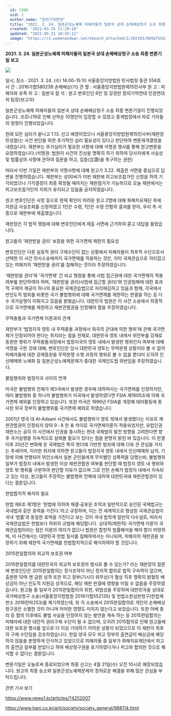 ```yaml
---
  id: 1306
  uid: 2
  author_name: "정의기억연대"
  title: "2021. 3. 24. 일본군성노예제 피해자들의 일본국 상대 손해배상청구 소송 최종 변론기일 보고"
  created: "2021-03-25 11:29:18"
  updated: "2021-05-21 10:43:11"
  image: "https://r2.womenandwar.net/kboard_attached/1/202103/605bf5542c91c5738091.jpg"
---
```

**2021\. 3. 24. 일본군성노예제 피해자들의 일본국 상대 손해배상청구 소송 최종 변론기일 보고**

![](https://r2.womenandwar.net/kboard_attached/1/202103/605bf5542c91c5738091.jpg)

일시, 장소 : 2021. 3. 24. (수) 14:00-15:10 서울중앙지방법원 민사법정 동관 558호
사 건 : 2016가합580239 손해배상(기)
관 할 : 서울중앙지방법원제15민사부
원 고 : 피해자와 유족
피 고 : 일본국
참 석 : 원고 변호인단 6인 및 강경란 정의기억연대 인권연대처 팀장(보고자)

일본군성노예제 피해자들의 일본국 상대 손해배상청구 소송 최종 변론기일이 진행되었습니다. 코로나19로 인해 선착순 10명만이 입장할 수 있었고 중계법정에서 따로 기자들의 방청이 진행되었습니다.




원래 모든 심리가 끝나고 1.13. 선고 예정이었으나 서울중앙지방법원제15민사부(재판장 민성철)는 사건 판단을 위한 추가적인 심리 필요성이 있다고 판단하여 변론재개결정을 내렸습니다. 재판부는 추가심리가 필요한 사항에 대해 석명권 행사를 통해 원고변론을 요청하였습니다.(석명권: 법원이 사건의 진상을 명확히 하기 위하여 당사자에게 사실상 및 법률상의 사항에 관하여 질문을 하고, 입증(立證)을 촉구하는 권한)




따라서 이번 기일은 재판부의 석명사항에 대해 원고가 3.22. 제출한 서면을 중심으로 답변을 진행하였습니다. 재판부는 성00씨가 이번 재판에 피고보조참가인 신청을 하여 기각되었으나 기각결정이 최종 확정될 때까지는 재판참가가 가능하므로 오늘 재판에서는 피고보조참가인의 지위가 유지되고 있음을 공지하였습니다.




원고 변호인단은 사망 등으로 현재 확인이 어려운 원고 2명에 대해 화해치유재단 측에 지원금 사실조회를 신청하였고 1인은 수령, 1인은 수령 안함의 결과를 받아, 우리 측 서증으로 재판부에 제출했습니다.




재판장은 각 법적 쟁점에 대해 변호인단에게 제출 서면에 근거하여 묻고 대답을 들었습니다.




원고들의 ‘재판받을 권리’ 보장을 위한 국가면제 제한의 필요성

변호인단은 다른 실효적 권리 구제수단이 없는 상황에서 피해자들이 최후적 수단으로서 선택한 이 사건 민사소송에까지 국가면제를 적용하는 것은, 이미 국제관습으로 자리잡고 있는 피해자의 ‘재판받을 권리’를 침해하는 것이라 주장하였습니다.

‘재판받을 권리’와 ‘국가면제’ 간 비교 형량을 통해 사법 접근권에 대한 국가면제의 적용 여부를 판단하여야 하며, ‘재판받을 권리(사법에 접근할 권리)’와 인권침해에 대한 효과적 구제의 제공이 하나의 중요한 국제관습법으로 자리매김하고 있음과 함께, 각국에서 반인도적 범죄를 비롯한 국가 불법행위에 대해 국가면제를 제한하는 판결을 하는 등 다수 국가실행이 이뤄지고 있음을 밝혔습니다. 대한민국 법원은 이 사건 소송에서 최종적으로 국가면제를 제한하고 재판관할권을 인정해야 함을 주장하였습니다.




무력충돌과 국가면제 이론과의 관계

재판부가 ‘법정지국 영토 내 무력충돌 과정에서 외국의 군대에 의한 행위’에 관해 국가면제가 인정되어야 한다는 취지라는 점을 전제로, 대한민국 영토 내에서 위안부를 강제로 동원한 행위가 무력충돌과정에서 법정지국의 영토 내에서 발생한 행위인지 여부에 대해 석명을 구한 것에 대해, 변호인단은 당시 대한민국 영토는 무력분쟁 상황이라 볼 수 없어 피해자들에 대한 강제동원을 무력분쟁 수행 과정의 행위로 볼 수 없을 뿐더러 오히려 인신매매와 노예화 등 일본군성노예제문제가 중대한 국제인도법 위반임을 주장하였습니다.




불법행위와 법정지국 사이의 연계

미국은 불법행위 전체가 제3국에서 발생한 경우에 대하여서는 국가면제를 인정하지만, 여러 불법행위 중 하나의 불법행위가 미국에서 발생하였다면 FSIA 제1605조에 의해 국가면제 예외를 인정하고 있습니다. 또한 미국은 1996년 FSIA를 개정해 테러활동에 종사한 외국 정부의 불법행위를 국가면제 예외로 하였습니다.

2001년 영국 대 Al-Adsani 사건에서도 불법행위가 영토 밖에서 발생했다는 이유로 재판관할권이 인정되지 않아 9 : 8 한 표 차이로 국가면제이론이 적용되었지만, 유럽인권재판소는 공히 이 사건에서 인권을 중시하는 현대 국제법의 발전 방향을 고려한다면 향후 국가실행을 지속적으로 살펴볼 필요가 있다는 점을 분명히 밝힌 바 있습니다. 이 판결 이후 20년간 변화해 온 국제법은 특히 젠더에 기반한 범죄에 대해 더욱 큰 관심을 가지는 추세이며, 이러한 취지에 의하면 원고들이 법정지국 영토 내에서 인신매매와 납치, 기망에 의해 연행되어 위안소에서 일본 군인들에게 무차별인 성폭력을 당했는바, 불법행위 일부가 법정지 내에서 발생한 이상 재판관할권 여부를 판단할 때 법정지 영토 내 행위와 영토 밖 행위를 구분하여 판단할 이유가 없으며 그로 인한 손해가 법정지 내에서 지속되고 있는 이상, 원고들이 주장하는 불법행위 전체에 대하여 대한민국에 재판관할권이 있다는 결론입니다.




헌법합치적 해석의 필요

헌법 제6조 제1항은 ‘헌법에 의하여 체결·공포된 조약과 일반적으로 승인된 국제법규는 국내법과 같은 효력을 가진다.’라고 규정하며, 이는 전 세계적으로 형성된 국제관습법이 국내 ‘법률’과 동일한 효력을 가진다고 보는 것이 국내 법학계 일반의 다수설로, 따라서 국제관습법은 헌법보다 하위의 규범에 해당합니다. 상대적(제한적) 국가면제 이론이 국제관습법이라는 점은 이론의 여지가 없으나 법원은 합헌적 법률해석을 해야 함이 마땅하며, 이 사건에서는 대한민국 헌법 질서를 침해하여서는 아니되며, 피해자의 재판권을 보장하기 위해 제한적 국가면제를 헌법합치적으로 해석하여야 할 것입니다.




2015한일합의와 외교적 보호권 여부

2015한일합의를 대한민국의 외교적 보호권의 행사로 볼 수 있는가? 라는 재판장의 질문에 변호인단은 2015한일합의는 정식조약이 아닌 정치적 합의로 법적 구속력이 없으며, 출원한 10억 엔 금원 성격 또한 피고 정부(기시다 외무상)가 협상 직후 명확히 밝혔듯 배상금이 아닌 인도적 지원금 성격으로, 해당 재판 판결에 영향을 미칠 수 없음을 주장하였습니다. 원고들 중 일부가 2015한일합의의 위헌, 위법성을 주장하며 대한민국을 상대로 국가배상청구 소송(서울중앙지방법원 2016가합552135) 및 헌법소원심판청구(헌법재판소 2016헌마253)를 제기하였는데, 위 각 소송에서 2015한일합의로 개인의 손해배상청구권은 소멸한 것이 아니며 어떠한 영향도 미치지 않는다고 보았습니다. 또한 아베 총리 등 합의 이후에도 불법 사실을 인정하지 않는 발언을 계속 하는 등 2015한일합의는 피해자에 대한 대안적 권리구제 수단이 될 수 없으며, 오히려 2015합의로 인해 원고들에 대한 보호권 행사를 앞으로 더 이상 기대하기 어려운 상황이 되었으므로 이 재판이 최후의 구제 수단임을 강조하였습니다. 한일 양국 모두 피고 정부의 출연금이 배상금에 해당하지 않음을 분명하게 인식하고 있었으므로 피해자들 중 일부가 화해치유재단에서 피고의 출연금 일부를 받았다고 하여 배상청구권을 포기하였다거나 피고와 합의한 것으로 해석할 수 없다는 결론입니다.




변론기일은 오늘로써 종료되었으며 최종 선고는 4월 21일(수) 오전 10시로 예정되었습니다. 원고의 최종 승소와 일본군성노예제문제의 정의로운 해결을 위해 많은 관심을 부탁드립니다.

관련 기사 보기

https://www.news1.kr/articles/?4252007

https://www.hani.co.kr/arti/society/society_general/988114.html